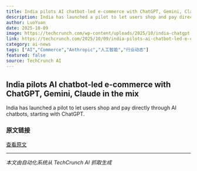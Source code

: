 ```yaml
---
title: India pilots AI chatbot-led e-commerce with ChatGPT, Gemini, Claude in the mix
description: India has launched a pilot to let users shop and pay directly through AI chatbots, starting with ChatGPT.
author: LuoYuan
date: 2025-10-09
image: https://techcrunch.com/wp-content/uploads/2025/10/india-chatgpt.jpg?resize=1200,800
link: https://techcrunch.com/2025/10/09/india-pilots-ai-chatbot-led-e-commerce-with-chatgpt-gemini-claude-in-the-mix/
category: ai-news
tags: ["AI","Commerce","Anthropic","人工智能","行业动态"]
featured: false
source: TechCrunch AI
---
```


## India pilots AI chatbot-led e-commerce with ChatGPT, Gemini, Claude in the mix

India has launched a pilot to let users shop and pay directly through AI chatbots, starting with ChatGPT.

### 原文链接
[查看原文](https://techcrunch.com/2025/10/09/india-pilots-ai-chatbot-led-e-commerce-with-chatgpt-gemini-claude-in-the-mix/)

---
*本文由自动化系统从 TechCrunch AI 抓取生成*

